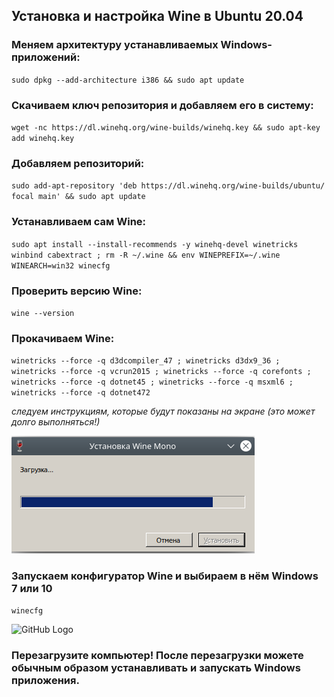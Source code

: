 ## Установка и настройка Wine в Ubuntu 20.04

### Меняем архитектуру устанавливаемых Windows-приложений:

`sudo dpkg --add-architecture i386 && sudo apt update`

### Скачиваем ключ репозитория и добавляем его в систему:

`wget -nc https://dl.winehq.org/wine-builds/winehq.key && sudo apt-key add winehq.key`

### Добавляем репозиторий:

`sudo add-apt-repository 'deb https://dl.winehq.org/wine-builds/ubuntu/ focal main' && sudo apt update`

### Устанавливаем сам Wine:

`sudo apt install --install-recommends -y winehq-devel winetricks winbind cabextract ; rm -R ~/.wine && env WINEPREFIX=~/.wine WINEARCH=win32 winecfg`

### Проверить версию Wine:

`wine --version`

### Прокачиваем Wine:

`winetricks --force -q d3dcompiler_47 ; winetricks d3dx9_36 ; winetricks --force -q vcrun2015 ; winetricks --force -q corefonts ; winetricks --force -q dotnet45 ; winetricks --force -q msxml6 ; winetricks --force -q dotnet472`

*следуем инструкциям, которые будут показаны на экране (это может долго выполняться!)*

![GitHub Logo](images/wine_mono.png)

### Запускаем конфигуратор Wine и выбираем в нём Windows 7 или 10

`winecfg`

![GitHub Logo](images/winecfg.png)

### Перезагрузите компьютер! После перезагрузки можете обычным образом устанавливать и запускать Windows приложения.










